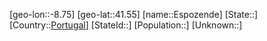 ﻿---
location: [41.55,-8.75]
type: City
tags:
- geo/City


SpocWebEntityId: 30074
isDeleted: false
confidential: public

---
[geo-lon::-8.75]
[geo-lat::41.55]
[name::Espozende]
[State::]
[Country::[Portugal](geo/Continent/Europe/Portugal.md)]
[StateId::]
[Population::]
[Unknown::]

